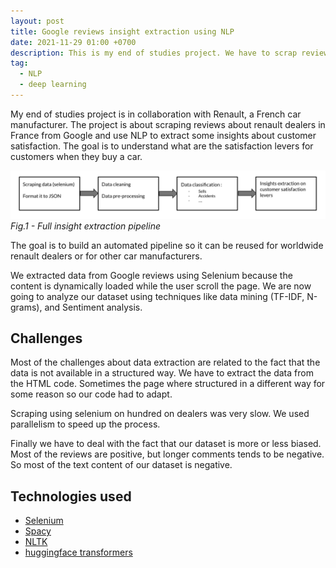 ```yaml
---
layout: post
title: Google reviews insight extraction using NLP
date: 2021-11-29 01:00 +0700
description: This is my end of studies project. We have to scrap reviews about renault dealers in France from Google and use NLP to extract some insights about customer satisfaction.
tag:
  - NLP
  - deep learning
---
```


My end of studies project is in collaboration with Renault, a French car manufacturer. The project is about scraping reviews about renault dealers in France from Google and use NLP to extract some insights about customer satisfaction. The goal is to understand what are the satisfaction levers for customers when they buy a car.

![Full insight extraction pipeline](/assets/renault-nlp/pipeline.png)
*Fig.1 - Full insight extraction pipeline*

The goal is to build an automated pipeline so it can be reused for worldwide renault dealers or for other car manufacturers.

We extracted data from Google reviews using Selenium because the content is dynamically loaded while the user scroll the page. We are now going to analyze our dataset using techniques like data mining (TF-IDF, N-grams), and Sentiment analysis.

## Challenges

Most of the challenges about data extraction are related to the fact that the data is not available in a structured way. We have to extract the data from the HTML code. Sometimes the page where structured in a different way for some reason so our code had to adapt.

Scraping using selenium on hundred on dealers was very slow. We used parallelism to speed up the process.

Finally we have to deal with the fact that our dataset is more or less biased. Most of the reviews are positive, but
longer comments tends to be negative. So most of the text content of our dataset is negative.

## Technologies used

- [Selenium](https://seleniumhq.github.io/)
- [Spacy](https://spacy.io/)
- [NLTK](http://www.nltk.org/)
- [huggingface transformers](https://huggingface.co/transformers/)
